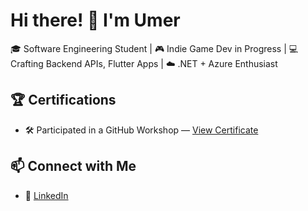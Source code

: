 # Hi there! 👋 I'm Umer

🎓 Software Engineering Student | 🎮 Indie Game Dev in Progress | 💻 Crafting Backend APIs,  Flutter Apps | ☁️ .NET + Azure Enthusiast

## 🏆 Certifications
- 🛠 Participated in a GitHub Workshop — [View Certificate](./github-workshop-certificate.png)

## 📫 Connect with Me
- 🔗 [LinkedIn](https://www.linkedin.com/in/your-profile-link)



